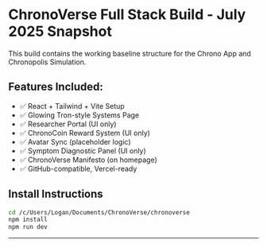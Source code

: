 # ChronoVerse Full Stack Build - July 2025 Snapshot

This build contains the working baseline structure for the Chrono App and Chronopolis Simulation.

## Features Included:

- ✅ React + Tailwind + Vite Setup
- ✅ Glowing Tron-style Systems Page
- ✅ Researcher Portal (UI only)
- ✅ ChronoCoin Reward System (UI only)
- ✅ Avatar Sync (placeholder logic)
- ✅ Symptom Diagnostic Panel (UI only)
- ✅ ChronoVerse Manifesto (on homepage)
- ✅ GitHub-compatible, Vercel-ready

## Install Instructions

```bash
cd /c/Users/Logan/Documents/ChronoVerse/chronoverse
npm install
npm run dev
```

---

